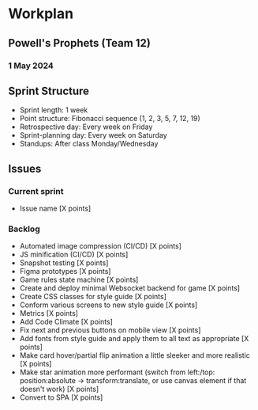 # Workplan
## Powell's Prophets (Team 12)
### 1 May 2024

## Sprint Structure
- Sprint length: 1 week
- Point structure: Fibonacci sequence (1, 2, 3, 5, 7, 12, 19)
- Retrospective day: Every week on Friday
- Sprint-planning day: Every week on Saturday
- Standups: After class Monday/Wednesday

## Issues
### Current sprint
- Issue name [X points]

### Backlog
- Automated image compression (CI/CD) [X points]
- JS minification (CI/CD) [X points]
- Snapshot testing [X points]
- Figma prototypes [X points]
- Game rules state machine [X points]
- Create and deploy minimal Websocket backend for game [X points]
- Create CSS classes for style guide [X points]
- Conform various screens to new style guide [X points] 
- Metrics [X points]
- Add Code Climate [X points]
- Fix next and previous buttons on mobile view [X points]
- Add fonts from style guide and apply them to all text as appropriate [X points]
- Make card hover/partial flip animation a little sleeker and more realistic [X points]
- Make star animation more performant (switch from left:/top: position:absolute -> transform:translate, or use canvas element if that doesn't work) [X points]
- Convert to SPA [X points]